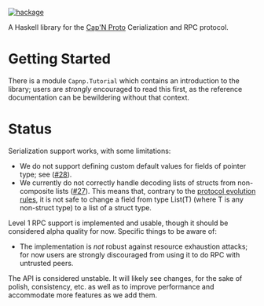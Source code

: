 [![hackage][hackage-img]][hackage]

A Haskell library for the [Cap'N Proto][1] Cerialization and RPC
protocol.

# Getting Started

There is a module `Capnp.Tutorial` which contains an introduction
to the library; users are *strongly* encouraged to read this first, as
the reference documentation can be bewildering without that context.

# Status

Serialization support works, with some limitations:

* We do not support defining custom default values for fields of pointer
  type; see ([#28][issue28]).
* We currently do not correctly handle decoding lists of structs from
  non-composite lists ([#27][issue27]). This means that, contrary to the
  [protocol evolution rules][2], it is not safe to change a field from
  type List(T) (where T is any non-struct type) to a list of a struct
  type.

Level 1 RPC support is implemented and usable, though it should be
considered alpha quality for now. Specific things to be aware of:

* The implementation is *not* robust against resource exhaustion
  attacks; for now users are strongly discouraged from using it to do
  RPC with untrusted peers.

The API is considered unstable. It will likely see changes, for the
sake of polish, consistency, etc. as well as to improve performance and
accommodate more features as we add them.

[1]: https://capnproto.org/
[2]: https://capnproto.org/language.html#evolving-your-protocol

[issue27]: https://codeberg.org/zenhack/haskell-capnp/issues/27
[issue28]: https://codeberg.org/zenhack/haskell-capnp/issues/28

[hackage-img]: https://img.shields.io/hackage/v/capnp.svg
[hackage]: https://hackage.haskell.org/package/capnp
